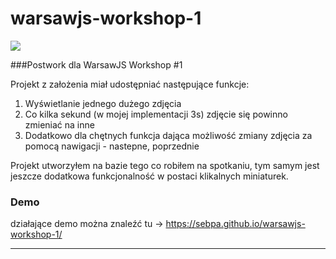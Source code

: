 # warsawjs-workshop-1

![](http://warsawjs.com/assets/images/logo/logo-transparent-240x240.png)

###Postwork dla WarsawJS Workshop #1

Projekt z założenia miał udostępniać następujące funkcje:

1. Wyświetlanie jednego dużego zdjęcia
1. Co kilka sekund (w mojej implementacji 3s) zdjęcie się powinno zmieniać na inne
1. Dodatkowo dla chętnych funkcja dająca możliwość zmiany zdjęcia za pomocą nawigacji - nastepne, poprzednie

Projekt utworzyłem na bazie tego co robiłem na spotkaniu, tym samym jest jeszcze dodatkowa funkcjonalność w postaci
klikalnych miniaturek.

### Demo

działające demo można znaleźć tu ->
https://sebpa.github.io/warsawjs-workshop-1/

---
